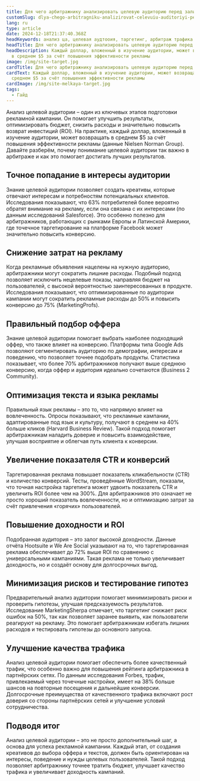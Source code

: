 ```yaml
---
title: Для чего арбитражнику анализировать целевую аудиторию перед заливом трафика?
customSlug: dlya-chego-arbitragniku-analizirovat-celevuiu-auditoriyi-pered-zalivom-trafika
lang: ru
type: article
date: 2024-12-18T21:37:40.368Z
headKeywords: анализ ца, целевая аудтооия, таргетинг, арбитраж трафика
headTitle: Для чего арбитражнику анализировать целевую аудиторию перед заливом трафика?
headDescription: Каждый доллар, вложенный в изучение аудитории, может возвращать
  в среднем $5 за счёт повышения эффективности рекламы
image: /img/site-target.jpg
cardTitle: Для чего арбитражнику анализировать целевую аудиторию перед заливом трафика?
cardText: Каждый доллар, вложенный в изучение аудитории, может возвращать в
  среднем $5 за счёт повышения эффективности рекламы
cardImage: /img/site-melkaya-target.jpg
tags:
  - Гайд
---
```



Анализ целевой аудитории – один из ключевых этапов подготовки рекламной кампании. Он помогает улучшить результаты, оптимизировать бюджет, снизить расходы и значительно повысить возврат инвестиций (ROI). На практике, каждый доллар, вложенный в изучение аудитории, может возвращать в среднем $5 за счёт повышения эффективности рекламы (данные Nielsen Norman Group). Давайте разберём, почему понимание целевой аудитории так важно в арбитраже и как это помогает достигать лучших результатов.



## Точное попадание в интересы аудитории



Знание целевой аудитории позволяет создать креативы, которые отвечают интересам и потребностям потенциальных клиентов. Исследования показывают, что 63% потребителей более вероятно обратят внимание на рекламу, если она связана с их интересами (по данным исследований Salesforce). Это особенно полезно для арбитражников, работающих с рынками Европы и Латинской Америки, где точечное таргетирование на платформе Facebook может значительно повысить конверсию.



## Снижение затрат на рекламу



Когда рекламные объявления нацелены на нужную аудиторию, арбитражники могут сократить лишние расходы. Подобный подход позволяет исключить нецелевые показы, направляя бюджет на пользователей, с высокой вероятностью заинтересованных в продукте. Исследования показывают, что оптимизированные по аудитории кампании могут сократить рекламные расходы до 50% и повысить конверсию до 75% (MarketingProfs).



## Правильный подбор оффера



Знание целевой аудитории помогает выбрать наиболее подходящий оффер, что также влияет на конверсию. Платформы типа Google Ads позволяют сегментировать аудиторию по демографии, интересам и поведению, что позволяет точнее подобрать продукты. Статистика показывает, что более 70% арбитражников получают выше среднюю конверсию, когда оффер и аудитория идеально сочетаются (Business 2 Community).



## Оптимизация текста и языка рекламы



Правильный язык рекламы – это то, что напрямую влияет на вовлеченность. Опросы показывают, что рекламные кампании, адаптированные под язык и культуру, получают в среднем на 40% больше кликов (Harvard Business Review). Такой подход помогает арбитражникам наладить доверие и повысить взаимодействие, улучшая восприятие и облегчая путь клиента к конверсии.



## Увеличение показателя CTR и конверсий



Таргетированная реклама повышает показатель кликабельности (CTR) и количество конверсий. Тесты, проведённые WordStream, показали, что точная настройка таргетинга может удвоить показатель CTR и увеличить ROI более чем на 300%. Для арбитражников это означает не просто хороший показатель вовлеченности, но и оптимизацию затрат за счёт привлечения «горячих» пользователей.



## Повышение доходности и ROI



Подобранная аудитория – это залог высокой доходности. Данные отчёта Hootsuite и We Are Social указывают на то, что таргетированная реклама обеспечивает до 72% выше ROI по сравнению с универсальными кампаниями. Такая реклама не только увеличивает доходность, но и создаёт основу для долгосрочных выгод.



## Минимизация рисков и тестирование гипотез



Предварительный анализ аудитории помогает минимизировать риски и проверить гипотезы, улучшая предсказуемость результатов. Исследование MarketingSherpa отмечает, что таргетинг снижает риск ошибок на 50%, так как позволяет заранее выявить, как пользователи реагируют на рекламу. Это помогает арбитражникам избегать лишних расходов и тестировать гипотезы до основного запуска.



## Улучшение качества трафика



Анализ целевой аудитории помогает обеспечить более качественный трафик, что особенно важно для повышения рейтинга арбитражника в партнёрских сетях. По данным исследования Forbes, трафик, привлекаемый через точечные настройки, имеет на 38% больше шансов на повторные посещения и дальнейшие конверсии. Долгосрочные преимущества от качественного трафика включают рост доверия со стороны партнёрских сетей и улучшение условий сотрудничества.



## Подводя итог



Анализ целевой аудитории – это не просто дополнительный шаг, а основа для успеха рекламной кампании. Каждый этап, от создания креативов до выбора оффера и текстов, должен быть ориентирован на интересы, поведение и нужды целевых пользователей. Такой подход позволяет арбитражнику точнее тратить бюджет, улучшает качество трафика и увеличивает доходность кампаний.